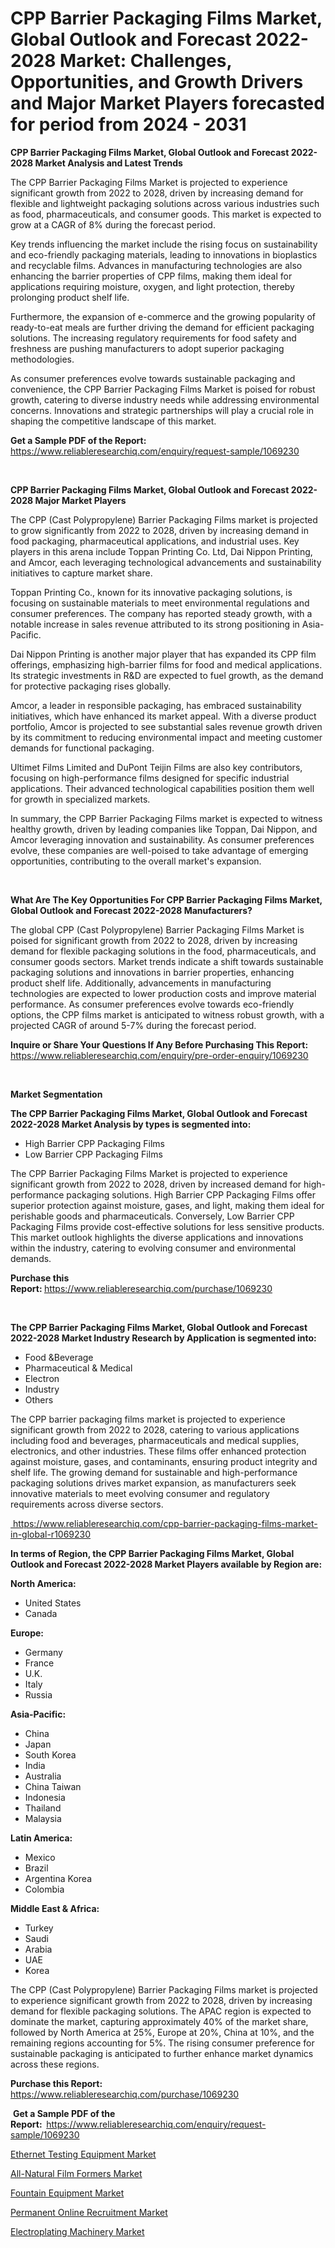 <p><h1>CPP Barrier Packaging Films Market, Global Outlook and Forecast 2022-2028 Market: Challenges, Opportunities, and Growth Drivers and Major Market Players forecasted for period from 2024 - 2031</h1></p><p><strong>CPP Barrier Packaging Films Market, Global Outlook and Forecast 2022-2028 Market Analysis and Latest Trends</strong></p>
<p><p>The CPP Barrier Packaging Films Market is projected to experience significant growth from 2022 to 2028, driven by increasing demand for flexible and lightweight packaging solutions across various industries such as food, pharmaceuticals, and consumer goods. This market is expected to grow at a CAGR of 8% during the forecast period. </p><p>Key trends influencing the market include the rising focus on sustainability and eco-friendly packaging materials, leading to innovations in bioplastics and recyclable films. Advances in manufacturing technologies are also enhancing the barrier properties of CPP films, making them ideal for applications requiring moisture, oxygen, and light protection, thereby prolonging product shelf life.</p><p>Furthermore, the expansion of e-commerce and the growing popularity of ready-to-eat meals are further driving the demand for efficient packaging solutions. The increasing regulatory requirements for food safety and freshness are pushing manufacturers to adopt superior packaging methodologies.</p><p>As consumer preferences evolve towards sustainable packaging and convenience, the CPP Barrier Packaging Films Market is poised for robust growth, catering to diverse industry needs while addressing environmental concerns. Innovations and strategic partnerships will play a crucial role in shaping the competitive landscape of this market.</p></p>
<p><strong>Get a Sample PDF of the Report:&nbsp;</strong> <a href="https://www.reliableresearchiq.com/enquiry/request-sample/1069230">https://www.reliableresearchiq.com/enquiry/request-sample/1069230</a></p>
<p>&nbsp;</p>
<p><strong>CPP Barrier Packaging Films Market, Global Outlook and Forecast 2022-2028 Major Market Players</strong></p>
<p><p>The CPP (Cast Polypropylene) Barrier Packaging Films market is projected to grow significantly from 2022 to 2028, driven by increasing demand in food packaging, pharmaceutical applications, and industrial uses. Key players in this arena include Toppan Printing Co. Ltd, Dai Nippon Printing, and Amcor, each leveraging technological advancements and sustainability initiatives to capture market share.</p><p>Toppan Printing Co., known for its innovative packaging solutions, is focusing on sustainable materials to meet environmental regulations and consumer preferences. The company has reported steady growth, with a notable increase in sales revenue attributed to its strong positioning in Asia-Pacific.</p><p>Dai Nippon Printing is another major player that has expanded its CPP film offerings, emphasizing high-barrier films for food and medical applications. Its strategic investments in R&D are expected to fuel growth, as the demand for protective packaging rises globally.</p><p>Amcor, a leader in responsible packaging, has embraced sustainability initiatives, which have enhanced its market appeal. With a diverse product portfolio, Amcor is projected to see substantial sales revenue growth driven by its commitment to reducing environmental impact and meeting customer demands for functional packaging.</p><p>Ultimet Films Limited and DuPont Teijin Films are also key contributors, focusing on high-performance films designed for specific industrial applications. Their advanced technological capabilities position them well for growth in specialized markets.</p><p>In summary, the CPP Barrier Packaging Films market is expected to witness healthy growth, driven by leading companies like Toppan, Dai Nippon, and Amcor leveraging innovation and sustainability. As consumer preferences evolve, these companies are well-poised to take advantage of emerging opportunities, contributing to the overall market's expansion.</p></p>
<p>&nbsp;</p>
<p><strong>What Are The Key Opportunities For CPP Barrier Packaging Films Market, Global Outlook and Forecast 2022-2028 Manufacturers?</strong></p>
<p><p>The global CPP (Cast Polypropylene) Barrier Packaging Films Market is poised for significant growth from 2022 to 2028, driven by increasing demand for flexible packaging solutions in the food, pharmaceuticals, and consumer goods sectors. Market trends indicate a shift towards sustainable packaging solutions and innovations in barrier properties, enhancing product shelf life. Additionally, advancements in manufacturing technologies are expected to lower production costs and improve material performance. As consumer preferences evolve towards eco-friendly options, the CPP films market is anticipated to witness robust growth, with a projected CAGR of around 5-7% during the forecast period.</p></p>
<p><strong>Inquire or Share Your Questions If Any Before Purchasing This Report:</strong> <a href="https://www.reliableresearchiq.com/enquiry/pre-order-enquiry/1069230">https://www.reliableresearchiq.com/enquiry/pre-order-enquiry/1069230</a></p>
<p>&nbsp;</p>
<p><strong>Market Segmentation</strong></p>
<p><strong>The CPP Barrier Packaging Films Market, Global Outlook and Forecast 2022-2028 Market Analysis by types is segmented into:</strong></p>
<p><ul><li>High Barrier CPP Packaging Films</li><li>Low Barrier CPP Packaging Films</li></ul></p>
<p><p>The CPP Barrier Packaging Films Market is projected to experience significant growth from 2022 to 2028, driven by increased demand for high-performance packaging solutions. High Barrier CPP Packaging Films offer superior protection against moisture, gases, and light, making them ideal for perishable goods and pharmaceuticals. Conversely, Low Barrier CPP Packaging Films provide cost-effective solutions for less sensitive products. This market outlook highlights the diverse applications and innovations within the industry, catering to evolving consumer and environmental demands.</p></p>
<p><strong>Purchase this Report:&nbsp;</strong><a href="https://www.reliableresearchiq.com/purchase/1069230">https://www.reliableresearchiq.com/purchase/1069230</a></p>
<p>&nbsp;</p>
<p><strong>The CPP Barrier Packaging Films Market, Global Outlook and Forecast 2022-2028 Market Industry Research by Application is segmented into:</strong></p>
<p><ul><li>Food &Beverage</li><li>Pharmaceutical & Medical</li><li>Electron</li><li>Industry</li><li>Others</li></ul></p>
<p><p>The CPP barrier packaging films market is projected to experience significant growth from 2022 to 2028, catering to various applications including food and beverages, pharmaceuticals and medical supplies, electronics, and other industries. These films offer enhanced protection against moisture, gases, and contaminants, ensuring product integrity and shelf life. The growing demand for sustainable and high-performance packaging solutions drives market expansion, as manufacturers seek innovative materials to meet evolving consumer and regulatory requirements across diverse sectors.</p></p>
<p><a href="https://www.reliableresearchiq.com/cpp-barrier-packaging-films-market-in-global-r1069230">&nbsp;https://www.reliableresearchiq.com/cpp-barrier-packaging-films-market-in-global-r1069230</a></p>
<p><strong>In terms of Region, the CPP Barrier Packaging Films Market, Global Outlook and Forecast 2022-2028 Market Players available by Region are:</strong></p>
<p>
    <p> <strong> North America: </strong>
        <ul>
            <li>United States</li>
            <li>Canada</li>
        </ul>
        </p> 
    <p> <strong> Europe: </strong>
        <ul>
            <li>Germany</li>
            <li>France</li>
            <li>U.K.</li>
            <li>Italy</li>
            <li>Russia</li>
        </ul>
        </p> 
    <p> <strong> Asia-Pacific: </strong>
        <ul>
            <li>China</li>
            <li>Japan</li>
            <li>South Korea</li>
            <li>India</li>
            <li>Australia</li>
            <li>China Taiwan</li>
            <li>Indonesia</li>
            <li>Thailand</li>
            <li>Malaysia</li>
        </ul>
        </p> 
    <p> <strong> Latin America: </strong>
        <ul>
            <li>Mexico</li>
            <li>Brazil</li>
            <li>Argentina Korea</li>
            <li>Colombia</li>
        </ul>
        </p> 
    <p> <strong> Middle East & Africa: </strong>
        <ul>
            <li>Turkey</li>
            <li>Saudi</li>
            <li>Arabia</li>
            <li>UAE</li>
            <li>Korea</li>
        </ul>
    </p>
    </p>
<p><p>The CPP (Cast Polypropylene) Barrier Packaging Films market is projected to experience significant growth from 2022 to 2028, driven by increasing demand for flexible packaging solutions. The APAC region is expected to dominate the market, capturing approximately 40% of the market share, followed by North America at 25%, Europe at 20%, China at 10%, and the remaining regions accounting for 5%. The rising consumer preference for sustainable packaging is anticipated to further enhance market dynamics across these regions.</p></p>
<p><strong>Purchase this Report: </strong><a href="https://www.reliableresearchiq.com/purchase/1069230">https://www.reliableresearchiq.com/purchase/1069230</a></p>
<p>&nbsp;<strong>Get a Sample PDF of the Report:&nbsp;&nbsp;</strong><a href="https://www.reliableresearchiq.com/enquiry/request-sample/1069230">https://www.reliableresearchiq.com/enquiry/request-sample/1069230</a></p>
<p><strong></strong></p>
<p><p><a href="https://www.linkedin.com/pulse/insights-ethernet-testing-equipment-market-share-competitive-lqwfe?trackingId=AnZtadrgSpaNwNYv1Wi%2F0A%3D%3D">Ethernet Testing Equipment Market</a></p><p><a href="https://medium.com/@jeancoleman732/global-all-natural-film-formers-market-size-share-analysis-by-product-type-by-application-by-d1cbdd81363d">All-Natural Film Formers Market</a></p><p><a href="https://www.linkedin.com/pulse/global-fountain-equipment-industry-analysis-report-market-npyqe?trackingId=Hw7WVsrZSl6tkyjSquo3Lg%3D%3D">Fountain Equipment Market</a></p><p><a href="https://medium.com/@luke.russell779/permanent-online-recruitment-market-outlook-complete-industry-analysis-2024-to-2031-e91e19ead8d2">Permanent Online Recruitment Market</a></p><p><a href="https://www.linkedin.com/pulse/electroplating-machinery-market-research-report-includes-fzqfe?trackingId=ay8t0bJKRimvQ%2FE4d5e9pQ%3D%3D">Electroplating Machinery Market</a></p></p>